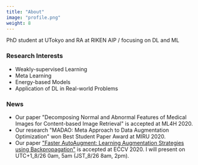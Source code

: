 ```yaml
---
title: "About"
image: "profile.png"
weight: 8
---
```


PhD student at UTokyo and RA at RIKEN AIP / focusing on DL and ML

### Research Interests

* Weakly-supervised Learning
* Meta Learning
* Energy-based Models
* Application of DL in Real-world Problems 

### News

* Our paper "Decomposing Normal and Abnormal Features of Medical Images for Content-based Image Retrieval" is accepted at ML4H 2020.
* Our research "MADAO: Meta Approach to Data Augmentation Optimization" won Best Student Paper Award at MIRU 2020.
* Our paper ["Faster AutoAugment: Learning Augmentation Strategies using Backpropagation"](http://www.ecva.net/papers/eccv_2020/papers_ECCV/html/4830_ECCV_2020_paper.php) is accepted at ECCV 2020. I will present on UTC+1_8/26 0am, 5am (JST_8/26 8am, 2pm).